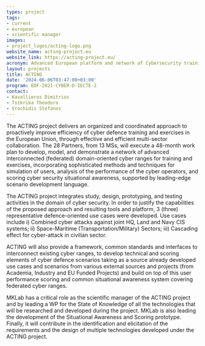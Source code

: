 ```yaml
---
types: project
tags:
- current
- european
- scientific manager
images: 
- project_logos/acting-logo.png
website_name: acting-project.eu
website_link: https://acting-project.eu/
acronym: Advanced European platform and network of Cybersecurity training and exercises centres
layout: projects
title: ACTING
date: '2024-06-06T03:47:00+03:00'
program: EDF-2021-CYBER-D-IECTE-2
contact:
- Kavallieros Dimitrios
- Tsikrika Theodora
- Vrochidis Stefanos
---
```

<p>
The ACTING project delivers an organized and coordinated approach to proactively improve efficiency of cyber defence training and exercises in the European Union, through effective and efficient multi-sector collaboration. The 28 Partners, from 13 MSs, will execute a 48-month work plan to develop, model, and demonstrate a network of advanced interconnected (federated) domain-oriented cyber ranges for training and exercises, incorporating sophisticated methods and techniques for simulation of users, analysis of the performance of the cyber operators, and scoring cyber security situational awareness, supported by leading-edge scenario development language.
</p>
<p>
The ACTING project integrates study, design, prototyping, and testing activities in the domain of cyber security. In order to justify the capabilities of the proposed approach and resulting tools and platform, 3 (three) representative defence-oriented use cases were developed. Use cases include i) Combined cyber attacks against joint HQ, Land and Navy CIS systems; ii) Space-Maritime (Transportation/Military) Sectors; iii) Cascading effect for cyber-attack in civilian sector. 
</p>
<p>
ACTING will also provide a framework, common standards and interfaces to interconnect existing cyber ranges, to develop technical and scoring elements of cyber defence scenarios taking as a source already developed use cases and scenarios from various external sources and projects (from Academia, Industry and EU Funded Projects) and build on top of this user performance scoring and common situational awareness system covering federated cyber ranges.
</p>
<p>
MKLab has a critical role as the scientific manager of the ACTING project and by leading a WP for the State of Knowledge of all the technologies that will be researched and developed during the project. MKLab is also leading the development of the Situational Awareness and Scoring prototype. Finally, it will contribute in the identification and elicitation of the requirements and the design of multiple technologies developed under the ACTING project.
</p>